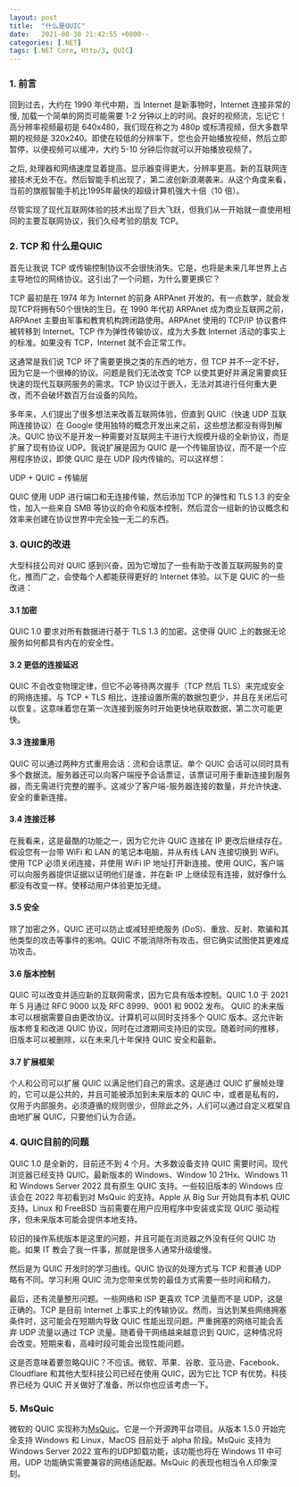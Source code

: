 ```yaml
---
layout: post
title:  "什么是QUIC"
date:   2021-08-30 21:42:55 +0800--
categories: [.NET]
tags: [.NET Core, Http/3, QUIC]  
---
```


### 1. 前言
回到过去，大约在 1990 年代中期，当 Internet 是新事物时，Internet 连接非常的慢, 加载一个简单的网页可能需要 1-2 分钟以上的时间。良好的视频流，忘记它！高分辨率视频最初是 640x480，我们现在称之为 480p 或标清视频，但大多数早期的视频是 320x240。即使在较低的分辨率下，您也会开始播放视频，然后立即暂停，以便视频可以缓冲，大约 5-10 分钟后你就可以开始播放视频了。

之后, 处理器和网络速度显着提高。显示器变得更大，分辨率更高。新的互联网连接技术无处不在。然后智能手机出现了，第二波创新浪潮袭来。从这个角度来看，当前的旗舰智能手机比1995年最快的超级计算机强大十倍（10 倍）。

尽管实现了现代互联网体验的技术出现了巨大飞跃，但我们从一开始就一直使用相同的主要互联网协议，我们久经考验的朋友 TCP。

### 2. TCP 和 什么是QUIC

首先让我说 TCP 或传输控制协议不会很快消失。它是，也将是未来几年世界上占主导地位的网络协议。这引出了一个问题，为什么要更换它？

TCP 最初是在 1974 年为 Internet 的前身 ARPAnet 开发的。有一点数学，就会发现TCP将拥有50个很快的生日。在 1990 年代初 ARPAnet 成为商业互联网之前，ARPAnet 主要由军事和教育机构跨闭路使用。ARPAnet 使用的 TCP/IP 协议套件被转移到 Internet。TCP 作为弹性传输协议，成为大多数 Internet 活动的事实上的标准。如果没有 TCP，Internet 就不会正常工作。

这通常是我们说 TCP 坏了需要更换之类的东西的地方，但 TCP 并不一定不好，因为它是一个很棒的协议。问题是我们无法改变 TCP 以使其更好并满足需要疯狂快速的现代互联网服务的需求。TCP 协议过于嵌入，无法对其进行任何重大更改，而不会破坏数百万台设备的风险。

多年来，人们提出了很多想法来改善互联网体验，但直到 QUIC（快速 UDP 互联网连接协议）在 Google 使用独特的概念开发出来之前，这些想法都没有得到解决。QUIC 协议不是开发一种需要对互联网主干进行大规模升级的全新协议，而是扩展了现有协议 UDP。我说扩展是因为 QUIC 是一个传输层协议，而不是一个应用程序协议，即使 QUIC 是在 UDP 段内传输的。可以这样想：

UDP + QUIC = 传输层

QUIC 使用 UDP 进行端口和无连接传输，然后添加 TCP 的弹性和 TLS 1.3 的安全性，加入一些来自 SMB 等协议的命令和版本控制，然后混合一组新的协议概念和效率来创建在协议世界中完全独一无二的东西。

### 3. QUIC的改进
大型科技公司对 QUIC 感到兴奋，因为它增加了一些有助于改善互联网服务的变化，推而广之，会使每个人都能获得更好的 Internet 体验。以下是 QUIC 的一些改进：

#### 3.1 加密
 
QUIC 1.0 要求对所有数据进行基于 TLS 1.3 的加密。这使得 QUIC 上的数据无论服务如何都具有内在的安全性。

#### 3.2 更低的连接延迟
 
QUIC 不会改变物理定律，但它不必等待两次握手（TCP 然后 TLS）来完成安全的网络连接。与 TCP + TLS 相比，连接设置所需的数据包更少，并且在关闭后可以恢复。这意味着您在第一次连接到服务时开始更快地获取数据，第二次可能更快。

#### 3.3 连接重用

QUIC 可以通过两种方式重用会话：流和会话票证。单个 QUIC 会话可以同时具有多个数据流。服务器还可以向客户端授予会话票证，该票证可用于重新连接到服务器，而无需进行完整的握手。这减少了客户端-服务器连接的数量，并允许快速、安全的重新连接。

#### 3.4 连接迁移
 
在我看来，这是最酷的功能之一，因为它允许 QUIC 连接在 IP 更改后继续存在。假设您有一台带 WiFi 和 LAN 的笔记本电脑，并从有线 LAN 连接切换到 WiFi。使用 TCP 必须关闭连接，并使用 WiFi IP 地址打开新连接。使用 QUIC，客户端可以向服务器提供证据以证明他们是谁，并在新 IP 上继续现有连接，就好像什么都没有改变一样。使移动用户体验更加无缝。

#### 3.5 安全

除了加密之外，QUIC 还可以防止或减轻拒绝服务 (DoS)、重放、反射、欺骗和其他类型的攻击等事件的影响。QUIC 不能消除所有攻击，但它确实试图使其更难成功攻击。

#### 3.6 版本控制

QUIC 可以改变并适应新的互联网需求，因为它具有版本控制。QUIC 1.0 于 2021 年 5 月通过 RFC 9000 以及 RFC 8999、9001 和 9002 发布。 QUIC 的未来版本可以根据需要自由更改协议。计算机可以同时支持多个 QUIC 版本。这允许新版本修复和改进 QUIC 协议，同时在过渡期间支持旧的实现。随着时间的推移，旧版本可以被删除，以在未来几十年保持 QUIC 安全和最新。

#### 3.7 扩展框架

个人和公司可以扩展 QUIC 以满足他们自己的需求。这是通过 QUIC 扩展帧处理的，它可以是公共的，并且可能被添加到未来版本的 QUIC 中，或者是私有的，仅用于内部服务。必须遵循的规则很少，但除此之外，人们可以通过自定义框架自由地扩展 QUIC，只要他们认为合适。

### 4. QUIC目前的问题
QUIC 1.0 是全新的，目前还不到 4 个月。大多数设备支持 QUIC 需要时间。现代浏览器已经支持 QUIC。最新版本的 Windows、Window 10 21Hx、Windows 11 和 Windows Server 2022 具有原生 QUIC 支持。一些较旧版本的 Windows 应该会在 2022 年初看到对 MsQuic 的支持。Apple 从 Big Sur 开始具有本机 QUIC 支持。Linux 和 FreeBSD 当前需要在用户应用程序中安装或实现 QUIC 驱动程序，但未来版本可能会提供本地支持。

较旧的操作系统版本是这里的问题，并且可能在浏览器之外没有任何 QUIC 功能。如果 IT 教会了我一件事，那就是很多人通常升级缓慢。

然后是为 QUIC 开发时的学习曲线。QUIC 协议的处理方式与 TCP 和普通 UDP 略有不同。学习利用 QUIC 流为您带来优势的最佳方式需要一些时间和精力。

最后，还有流量整形问题。一些网络和 ISP 更喜欢 TCP 流量而不是 UDP，这是正确的。TCP 是目前 Internet 上事实上的传输协议。然而，当达到某些网络拥塞条件时，这可能会在短期内导致 QUIC 性能出现问题。严重拥塞的网络可能会丢弃 UDP 流量以通过 TCP 流量。随着骨干网络越来越意识到 QUIC，这种情况将会改变。短期来看，高峰时段可能会出现性能问题。
 
这是否意味着要忽略QUIC？不应该。微软、苹果、谷歌、亚马逊、Facebook、Cloudflare 和其他大型科技公司已经在使用 QUIC，因为它比 TCP 有优势。科技界已经为 QUIC 开关做好了准备，所以你也应该考虑一下。

### 5. MsQuic
微软的 QUIC 实现称为[MsQuic](https://github.com/microsoft/msquic?wt.mc_id=MVP_324329)。它是一个开源跨平台项目。从版本 1.5.0 开始完全支持 Windows 和 Linux，MacOS 目前处于 alpha 阶段。MsQuic 支持为 Windows Server 2022 宣布的UDP卸载功能，该功能也将在 Windows 11 中可用。UDP 功能确实需要兼容的网络适配器。MsQuic 的表现也相当令人印象深刻。